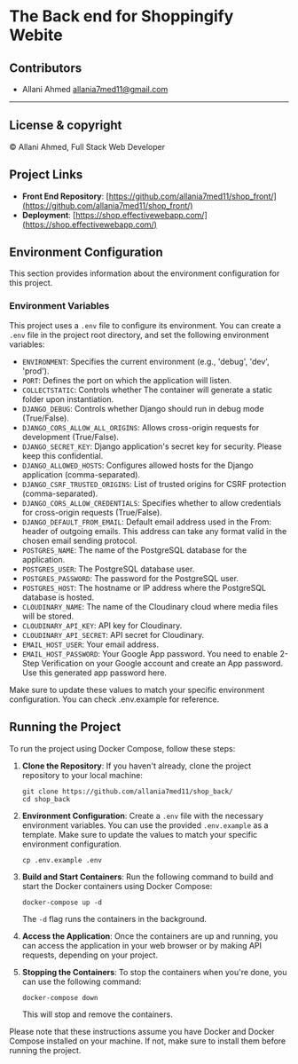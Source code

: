 # The Back end for Shoppingify Webite

## Contributors
- Allani Ahmed <allania7med11@gmail.com>

---
## License & copyright
© Allani Ahmed, Full Stack Web Developer

## Project Links
- **Front End Repository**: [https://github.com/allania7med11/shop_front/](https://github.com/allania7med11/shop_front/)
- **Deployment**: [https://shop.effectivewebapp.com/](https://shop.effectivewebapp.com/)

## Environment Configuration

This section provides information about the environment configuration for this project.

### Environment Variables

This project uses a `.env` file to configure its environment. You can create a `.env` file in the project root directory, and set the following environment variables:

- `ENVIRONMENT`: Specifies the current environment (e.g., 'debug', 'dev', 'prod').
- `PORT`: Defines the port on which the application will listen.
- `COLLECTSTATIC`: Controls whether The container will generate a static folder upon instantiation.
- `DJANGO_DEBUG`: Controls whether Django should run in debug mode (True/False).
- `DJANGO_CORS_ALLOW_ALL_ORIGINS`: Allows cross-origin requests for development (True/False).
- `DJANGO_SECRET_KEY`: Django application's secret key for security. Please keep this confidential.
- `DJANGO_ALLOWED_HOSTS`: Configures allowed hosts for the Django application (comma-separated).
- `DJANGO_CSRF_TRUSTED_ORIGINS`: List of trusted origins for CSRF protection (comma-separated).
- `DJANGO_CORS_ALLOW_CREDENTIALS`: Specifies whether to allow credentials for cross-origin requests (True/False).
- `DJANGO_DEFAULT_FROM_EMAIL`: Default email address used in the From: header of outgoing emails. This address can take any format valid in the chosen email sending protocol.
- `POSTGRES_NAME`: The name of the PostgreSQL database for the application.
- `POSTGRES_USER`: The PostgreSQL database user.
- `POSTGRES_PASSWORD`: The password for the PostgreSQL user.
- `POSTGRES_HOST`: The hostname or IP address where the PostgreSQL database is hosted.
- `CLOUDINARY_NAME`: The name of the Cloudinary cloud where media files will be stored.
- `CLOUDINARY_API_KEY`: API key for Cloudinary.
- `CLOUDINARY_API_SECRET`: API secret for Cloudinary.
- `EMAIL_HOST_USER`: Your email address.
- `EMAIL_HOST_PASSWORD`: Your Google App password. You need to enable 2-Step Verification on your Google account and create an App password. Use this generated app password here.



Make sure to update these values to match your specific environment configuration. You can check .env.example for reference.

## Running the Project

To run the project using Docker Compose, follow these steps:

1. **Clone the Repository**: If you haven't already, clone the project repository to your local machine:

    ```shell
    git clone https://github.com/allania7med11/shop_back/
    cd shop_back
    ```

2. **Environment Configuration**: Create a `.env` file with the necessary environment variables. You can use the provided `.env.example` as a template. Make sure to update the values to match your specific environment configuration.

    ```shell
    cp .env.example .env
    ```

3. **Build and Start Containers**: Run the following command to build and start the Docker containers using Docker Compose:

    ```shell
    docker-compose up -d
    ```

    The `-d` flag runs the containers in the background.

4. **Access the Application**: Once the containers are up and running, you can access the application in your web browser or by making API requests, depending on your project.

5. **Stopping the Containers**: To stop the containers when you're done, you can use the following command:

    ```shell
    docker-compose down
    ```

    This will stop and remove the containers.

Please note that these instructions assume you have Docker and Docker Compose installed on your machine. If not, make sure to install them before running the project.